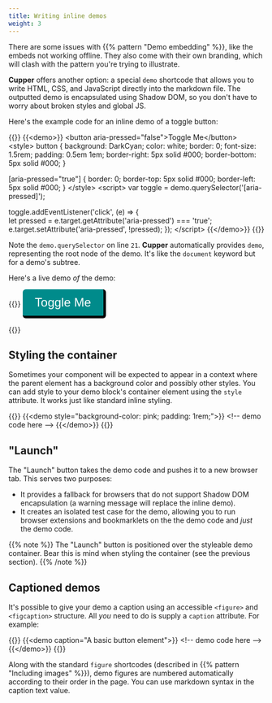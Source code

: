 ```yaml
---
title: Writing inline demos
weight: 3
---
```


There are some issues with {{% pattern "Demo embedding" %}}, like the embeds not working offline. They also come with their own branding, which will clash with the pattern you're trying to illustrate.

**Cupper** offers another option: a special `demo` shortcode that allows you to write HTML, CSS, and JavaScript directly into the markdown file. The outputted demo is encapsulated using Shadow DOM, so you don't have to worry about broken styles and global JS.

Here's the example code for an inline demo of a toggle button:

{{<codeBlock lang="html">}}
&#x7b;{&lt;demo>}}
&lt;button aria-pressed="false">Toggle Me&lt;/button>
&lt;style>
button {
    background: DarkCyan;
    color: white;
    border: 0;
    font-size: 1.5rem;
    padding: 0.5em 1em;
    border-right: 5px solid #000;
    border-bottom: 5px solid #000;
}

[aria-pressed="true"] {
  border: 0;
  border-top: 5px solid #000;
  border-left: 5px solid #000;
}
&lt;/style>
&lt;script>
var toggle = demo.querySelector('[aria-pressed]');

toggle.addEventListener('click', (e) => {  
  let pressed = e.target.getAttribute('aria-pressed') === 'true';
  e.target.setAttribute('aria-pressed', !pressed);
});
&lt;/script>
&#x7b;{&lt;/demo>}}
{{</codeBlock>}}

Note the `demo.querySelector` on line `21`. **Cupper** automatically provides `demo`, representing the root node of the demo. It's like the `document` keyword but for a demo's subtree.

Here's a live demo _of_ the demo:

{{<demo>}}
<button aria-pressed="false">Toggle Me</button>
<style>
button {
    background: DarkCyan;
    color: white;
    border: 0;
    border-radius: 0.25em;
    font-size: 1.5rem;
    padding: 0.5em 1em;
    border-right: 5px solid #000;
    border-bottom: 5px solid #000;
}

[aria-pressed="true"] {
  border: 0;
  border-top: 5px solid #000;
  border-left: 5px solid #000;
}
</style>
<script>
var toggle = demo.querySelector('[aria-pressed]');

toggle.addEventListener('click', function () {  
  var pressed = this.getAttribute('aria-pressed') === 'true';
  this.setAttribute('aria-pressed', !pressed);
});
</script>
{{</demo>}}

## Styling the container

Sometimes your component will be expected to appear in a context where the parent element has a background color and possibly other styles. You can add style to your demo block's container element using the `style` attribute. It works just like standard inline styling.

{{<codeBlock lang="html">}}
&#x7b;{&lt;demo style="background-color: pink; padding: 1rem;">}}
&lt;!-- demo code here -->
&#x7b;{&lt;/demo>}}
{{</codeBlock>}}

## "Launch"

The "Launch" button takes the demo code and pushes it to a new browser tab. This serves two purposes:

* It provides a fallback for browsers that do not support Shadow DOM encapsulation (a warning message will replace the inline demo).
* It creates an isolated test case for the demo, allowing you to run browser extensions and bookmarklets on the the demo code and _just_ the demo code.

{{% note %}}
The "Launch" button is positioned over the styleable demo container. Bear this is mind when styling the container (see the previous section).
{{% /note %}}

## Captioned demos

It's possible to give your demo a caption using an accessible `<figure>` and `<figcaption>` structure. All _you_ need to do is supply a `caption` attribute. For example:

{{<codeBlock lang="html">}}
&#x7b;{&lt;demo caption="A basic button element">}}
&lt;!-- demo code here -->
&#x7b;{&lt;/demo>}}
{{</codeBlock>}}

Along with the standard `figure` shortcodes (described in {{% pattern "Including images" %}}), demo figures are numbered automatically according to their order in the page. You can use markdown syntax in the caption text value.
